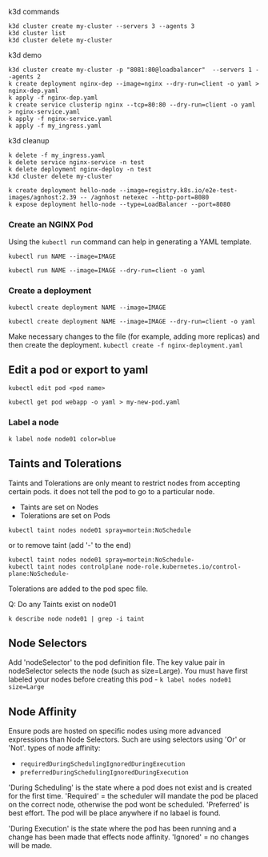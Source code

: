 k3d commands

```
k3d cluster create my-cluster --servers 3 --agents 3
k3d cluster list
k3d cluster delete my-cluster
```

k3d demo
```
k3d cluster create my-cluster -p "8081:80@loadbalancer"  --servers 1 --agents 2
k create deployment nginx-dep --image=nginx --dry-run=client -o yaml > nginx-dep.yaml
k apply -f nginx-dep.yaml
k create service clusterip nginx --tcp=80:80 --dry-run=client -o yaml > nginx-service.yaml
k apply -f nginx-service.yaml
k apply -f my_ingress.yaml
```

k3d cleanup
```
k delete -f my_ingress.yaml
k delete service nginx-service -n test
k delete deployment nginx-deploy -n test
k3d cluster delete my-cluster
```

```
k create deployment hello-node --image=registry.k8s.io/e2e-test-images/agnhost:2.39 -- /agnhost netexec --http-port=8080
k expose deployment hello-node --type=LoadBalancer --port=8080
```


### Create an NGINX Pod

Using the `kubectl run` command can help in generating a YAML template.

```
kubectl run NAME --image=IMAGE

kubectl run NAME --image=IMAGE --dry-run=client -o yaml
```

### Create a deployment
```
kubectl create deployment NAME --image=IMAGE

kubectl create deployment NAME --image=IMAGE --dry-run=client -o yaml
```

Make necessary changes to the file (for example, adding more replicas) and then create the deployment. `kubectl create -f nginx-deployment.yaml`

## Edit a pod or export to yaml
```
kubectl edit pod <pod name>

kubectl get pod webapp -o yaml > my-new-pod.yaml
```

### Label a node
```
k label node node01 color=blue
```

## Taints and Tolerations
Taints and Tolerations are only meant to restrict nodes from accepting certain pods. it does not tell the pod to go to a particular node.
 - Taints are set on Nodes
 - Tolerations are set on Pods

```
kubectl taint nodes node01 spray=mortein:NoSchedule
```
or to remove taint (add '-' to the end)
```
kubectl taint nodes node01 spray=mortein:NoSchedule-
kubectl taint nodes controlplane node-role.kubernetes.io/control-plane:NoSchedule-
```
Tolerations are added to the pod spec file.

Q: Do any Taints exist on node01

```
k describe node node01 | grep -i taint
```

## Node Selectors
Add 'nodeSelector' to the pod definition file. The key value pair in nodeSelector selects the node (such as size=Large). 
You must have first labeled your nodes before creating this pod - `k label nodes node01 size=Large`

## Node Affinity
Ensure pods are hosted on specific nodes using more advanced expressions than Node Selectors. Such are using selectors using 'Or' or 'Not'.
types of node affinity: 
 - `requiredDuringSchedulingIgnoredDuringExecution`
 - `preferredDuringSchedulingIgnoredDuringExecution`

 'During Scheduling' is the state where a pod does not exist and is created for the first time. 'Required' = the scheduler will mandate the pod be placed on the correct node, otherwise the pod wont be scheduled. 'Preferred' is best effort. The pod will be place anywhere if no labael is found.

 'During Execution' is the state where the pod has been running and a change has been made that effects node affinity. 'Ignored' = no changes will be made.
